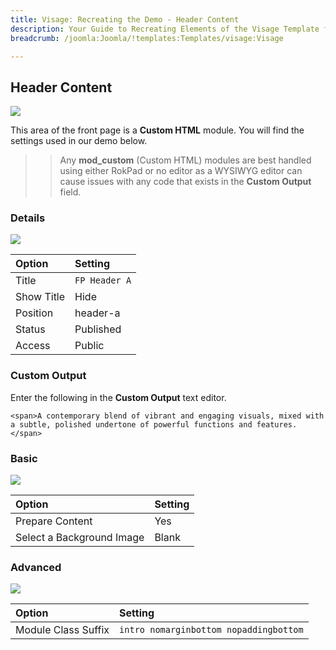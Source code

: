 ```yaml
---
title: Visage: Recreating the Demo - Header Content
description: Your Guide to Recreating Elements of the Visage Template for Joomla
breadcrumb: /joomla:Joomla/!templates:Templates/visage:Visage

---
```


Header Content
-----

![][demo]

This area of the front page is a **Custom HTML** module. You will find the settings used in our demo below.

>> Any **mod_custom** (Custom HTML) modules are best handled using either RokPad or no editor as a WYSIWYG editor can cause issues with any code that exists in the **Custom Output** field.

### Details

![][demo2]

| Option     | Setting           |  
| :--------- | :---------------- |  
| Title      | `FP Header A`     |  
| Show Title | Hide              |  
| Position   | header-a          |  
| Status     | Published         |  
| Access     | Public            |  

### Custom Output
Enter the following in the **Custom Output** text editor.

~~~
<span>A contemporary blend of vibrant and engaging visuals, mixed with a subtle, polished undertone of powerful functions and features.</span>
~~~

### Basic

![][demo3]

| Option                    | Setting |  
| :------------------------ | :------ |  
| Prepare Content           | Yes     |  
| Select a Background Image | Blank   |

### Advanced

![][demo4]

| Option              | Setting                                |  
| :------------------ | :------------------------------------- |  
| Module Class Suffix | `intro nomarginbottom nopaddingbottom` |  

[demo]: assets/demo_3.jpeg
[demo2]: assets/headera_1.jpeg
[demo3]: assets/headera_2.jpeg
[demo4]: assets/headera_3.jpeg